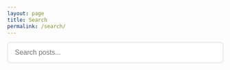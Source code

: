 ```yaml
---
layout: page
title: Search
permalink: /search/
---
```


<div id="search-container">
  <input type="text" id="search-input" placeholder="Search posts..." class="search-input">
  <div id="search-results-info" class="search-results-info"></div>
  <div id="results-container" class="post-grid"></div>
  <div id="loading-indicator" class="load-more-container" style="display: none;">
    <div class="load-more-spinner">
      <div class="spinner"></div>
      <span>Loading more results...</span>
    </div>
  </div>
</div>

<style>
.search-input {
  width: 100%;
  padding: 14px 16px;
  font-size: 16px;
  border: 2px solid #e8e8e8;
  border-radius: 8px;
  margin-bottom: 24px;
  box-sizing: border-box;
  transition: border-color 0.3s;
}

.search-input:focus {
  outline: none;
  border-color: #2a7ae2;
}

.search-results-info {
  color: #666;
  font-size: 14px;
  margin-bottom: 24px;
  font-weight: 500;
}

/* Ensure search cards match standard card styling */
#results-container .post-card-title {
  font-size: clamp(18px, 2vw, 22px);
  font-weight: 600;
  line-height: 1.3;
  letter-spacing: -0.02em;
}
</style>

<script src="https://unpkg.com/lunr/lunr.js"></script>
<script>
  window.addEventListener('DOMContentLoaded', (event) => {
    const searchInput = document.getElementById('search-input');
    const resultsContainer = document.getElementById('results-container');
    const resultsInfo = document.getElementById('search-results-info');
    const loadingIndicator = document.getElementById('loading-indicator');

    let searchData = [];
    let idx;
    let currentResults = [];
    let displayedCount = 0;
    const resultsPerLoad = 12; // Show 12 cards initially
    const loadMoreCount = 6;   // Load 6 more on scroll
    let isLoading = false;

    // Load search data
    fetch('{{ site.baseurl }}/search.json')
      .then(response => response.json())
      .then(data => {
        searchData = data;

        // Build Lunr index
        idx = lunr(function () {
          this.ref('url');
          this.field('title', { boost: 10 });
          this.field('category', { boost: 5 });
          this.field('content');

          searchData.forEach(function (doc) {
            this.add(doc);
          }, this);
        });

        // Get search query from URL if present
        const urlParams = new URLSearchParams(window.location.search);
        const query = urlParams.get('q');
        if (query) {
          searchInput.value = query;
          performSearch(query);
        }
      });

    // Search on input (debounced)
    let searchTimeout;
    searchInput.addEventListener('input', function() {
      clearTimeout(searchTimeout);
      const query = this.value;

      searchTimeout = setTimeout(() => {
        if (query.length > 2) {
          performSearch(query);
        } else {
          resultsContainer.innerHTML = '';
          resultsInfo.innerHTML = '';
        }
      }, 300); // Debounce 300ms
    });

    // Scroll listener for infinite scroll
    window.addEventListener('scroll', function() {
      if (isLoading || displayedCount >= currentResults.length) return;

      const scrollPosition = window.innerHeight + window.scrollY;
      const documentHeight = document.documentElement.offsetHeight;

      if (scrollPosition >= documentHeight - 300) {
        loadMoreResults();
      }
    });

    function performSearch(query) {
      try {
        const results = idx.search(query);
        currentResults = results;
        displayedCount = 0;
        resultsContainer.innerHTML = '';

        if (results.length > 0) {
          resultsInfo.innerHTML = `Found ${results.length} result${results.length !== 1 ? 's' : ''} for "${query}"`;
          displayResults(resultsPerLoad);
        } else {
          resultsInfo.innerHTML = `No results found for "${query}"`;
        }
      } catch (e) {
        resultsInfo.innerHTML = 'Please enter a valid search term.';
      }
    }

    function displayResults(count) {
      const endIndex = Math.min(displayedCount + count, currentResults.length);
      const resultsToShow = currentResults.slice(displayedCount, endIndex);

      resultsToShow.forEach((result, index) => {
        const item = searchData.find(post => post.url === result.ref);
        if (item) {
          const card = createPostCard(item);
          card.style.opacity = '0';
          card.style.transform = 'translateY(20px)';
          resultsContainer.appendChild(card);

          // Animate in
          setTimeout(() => {
            card.style.transition = 'all 0.4s ease';
            card.style.opacity = '1';
            card.style.transform = 'translateY(0)';
          }, index * 50);
        }
      });

      displayedCount = endIndex;
    }

    function loadMoreResults() {
      if (isLoading || displayedCount >= currentResults.length) return;

      isLoading = true;
      loadingIndicator.style.display = 'flex';

      setTimeout(() => {
        displayResults(loadMoreCount);
        loadingIndicator.style.display = 'none';
        isLoading = false;
      }, 500);
    }

    function createPostCard(item) {
      const article = document.createElement('article');
      article.className = 'post-card';

      // Slugify category for badge class
      const categorySlug = item.category ? item.category.toLowerCase().replace(/\s+/g, '-') : '';
      const categoryBadge = item.category ?
        `<a href="{{ site.baseurl }}/category/${categorySlug}/" class="category-badge badge-${categorySlug}">${item.category}</a>` : '';

      // Generate featured image URL
      let imageHtml = '';
      if (item.featured_image && item.featured_image.trim() !== '') {
        const imgId = item.featured_image.replace(/\.(jpg|png|gif|webp|jpeg)$/i, '');
        imageHtml = `<img src="{{ site.cloudinary_base_url }}/c_fill,g_auto,w_300,h_200,q_auto,f_auto/${imgId}"
                          srcset="{{ site.cloudinary_base_url }}/c_fill,g_auto,w_300,h_200,q_auto,f_auto/${imgId} 1x,
                                  {{ site.cloudinary_base_url }}/c_fill,g_auto,w_600,h_400,q_auto,f_auto/${imgId} 2x"
                          alt="${item.title}"
                          loading="lazy"
                          onerror="this.src='{{ '/assets/images/default-post.svg' | relative_url }}'">`;
      } else {
        imageHtml = `<img src="{{ '/assets/images/default-post.svg' | relative_url }}" alt="${item.title}" loading="lazy">`;
      }

      // Generate reading time display
      const readingTime = item.reading_time ? `· <i class="far fa-clock reading-time-icon" aria-hidden="true" title="${item.reading_time * 200} words"></i> ${item.reading_time} min read` : '';

      article.innerHTML = `
        <div class="post-card-image">
          <a href="${item.url}">
            ${imageHtml}
          </a>
        </div>
        <div class="post-card-content">
          ${categoryBadge}
          <h2 class="post-card-title">
            <a href="${item.url}">${item.title}</a>
          </h2>
          <p class="post-card-excerpt">${item.content.substring(0, 150)}...</p>
          <div class="post-card-meta">
            <img src="https://www.gravatar.com/avatar/{{ site.gravatar_hash }}?s=64&d=mp"
                 alt="{{ site.author | escape }}"
                 class="post-author-avatar"
                 loading="lazy"
                 onerror="this.src='{{ '/assets/images/default-avatar.svg' | relative_url }}'">
            <div class="post-meta-info">
              <span class="post-author-name">{{ site.author | escape }}</span>
              <span class="post-date-reading">
                <i class="far fa-calendar calendar-icon" aria-hidden="true"></i>
                ${item.date}
                ${readingTime}
              </span>
            </div>
          </div>
        </div>
      `;

      return article;
    }
  });
</script>

